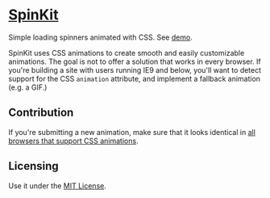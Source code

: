 [SpinKit](http://tobiasahlin.com/spinkit/)
============

Simple loading spinners animated with CSS. See [demo](http://tobiasahlin.com/spinkit/).

SpinKit uses CSS animations to create smooth and easily customizable animations. The goal is not to offer a solution that works in every browser. If you're building a site with users running IE9 and below, you'll want to detect support for the CSS `animation` attribute, and implement a fallback animation (e.g. a GIF.)

## Contribution

If you're submitting a new animation, make sure that it looks identical in [all browsers that support CSS animations](http://caniuse.com/css-animation).

## Licensing

Use it under the [MIT License](/LICENSE).
